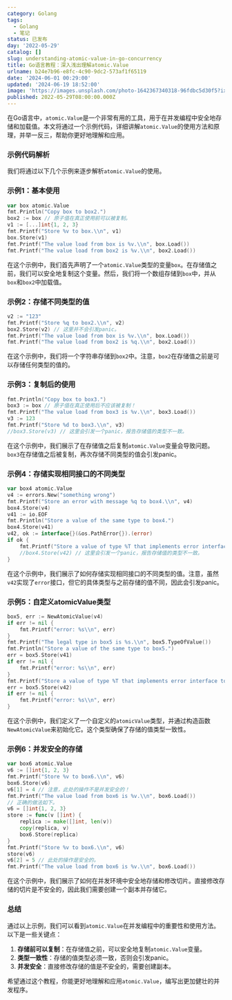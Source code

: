 ```yaml
---
category: Golang
tags:
  - Golang
  - 笔记
status: 已发布
day: '2022-05-29'
catalog: []
slug: understanding-atomic-value-in-go-concurrency
title: Go语言教程：深入浅出理解atomic.Value
urlname: b24e7b96-e8fc-4c90-9dc2-573af1f65119
date: '2024-06-01 00:29:00'
updated: '2024-06-19 18:52:00'
image: 'https://images.unsplash.com/photo-1642367340318-96fdbc5d30f5?ixlib=rb-4.0.3&q=85&fm=jpg&crop=entropy&cs=srgb'
published: 2022-05-29T08:00:00.000Z
---
```


在Go语言中，`atomic.Value`是一个非常有用的工具，用于在并发编程中安全地存储和加载值。本文将通过一个示例代码，详细讲解`atomic.Value`的使用方法和原理，并举一反三，帮助你更好地理解和应用。


### 示例代码解析


我们将通过以下几个示例来逐步解析`atomic.Value`的使用。


### 示例1：基本使用


```go
var box atomic.Value
fmt.Println("Copy box to box2.")
box2 := box // 原子值在真正使用前可以被复制。
v1 := [...]int{1, 2, 3}
fmt.Printf("Store %v to box.\\n", v1)
box.Store(v1)
fmt.Printf("The value load from box is %v.\\n", box.Load())
fmt.Printf("The value load from box2 is %v.\\n", box2.Load())

```


在这个示例中，我们首先声明了一个`atomic.Value`类型的变量`box`。在存储值之前，我们可以安全地复制这个变量。然后，我们将一个数组存储到`box`中，并从`box`和`box2`中加载值。


### 示例2：存储不同类型的值


```go
v2 := "123"
fmt.Printf("Store %q to box2.\\n", v2)
box2.Store(v2) // 这里并不会引发panic。
fmt.Printf("The value load from box is %v.\\n", box.Load())
fmt.Printf("The value load from box2 is %q.\\n", box2.Load())

```


在这个示例中，我们将一个字符串存储到`box2`中。注意，`box2`在存储值之前是可以存储任何类型的值的。


### 示例3：复制后的使用


```go
fmt.Println("Copy box to box3.")
box3 := box // 原子值在真正使用后不应该被复制！
fmt.Printf("The value load from box3 is %v.\\n", box3.Load())
v3 := 123
fmt.Printf("Store %d to box3.\\n", v3)
//box3.Store(v3) // 这里会引发一个panic，报告存储值的类型不一致。

```


在这个示例中，我们展示了在存储值之后复制`atomic.Value`变量会导致问题。`box3`在存储值之后被复制，再次存储不同类型的值会引发panic。


### 示例4：存储实现相同接口的不同类型


```go
var box4 atomic.Value
v4 := errors.New("something wrong")
fmt.Printf("Store an error with message %q to box4.\\n", v4)
box4.Store(v4)
v41 := io.EOF
fmt.Println("Store a value of the same type to box4.")
box4.Store(v41)
v42, ok := interface{}(&os.PathError{}).(error)
if ok {
    fmt.Printf("Store a value of type %T that implements error interface to box4.\\n", v42)
    //box4.Store(v42) // 这里会引发一个panic，报告存储值的类型不一致。
}

```


在这个示例中，我们展示了如何存储实现相同接口的不同类型的值。注意，虽然`v42`实现了`error`接口，但它的具体类型与之前存储的值不同，因此会引发panic。


### 示例5：自定义atomicValue类型


```go
box5, err := NewAtomicValue(v4)
if err != nil {
    fmt.Printf("error: %s\\n", err)
}
fmt.Printf("The legal type in box5 is %s.\\n", box5.TypeOfValue())
fmt.Println("Store a value of the same type to box5.")
err = box5.Store(v41)
if err != nil {
    fmt.Printf("error: %s\\n", err)
}
fmt.Printf("Store a value of type %T that implements error interface to box5.\\n", v42)
err = box5.Store(v42)
if err != nil {
    fmt.Printf("error: %s\\n", err)
}

```


在这个示例中，我们定义了一个自定义的`atomicValue`类型，并通过构造函数`NewAtomicValue`来初始化它。这个类型确保了存储的值类型一致性。


### 示例6：并发安全的存储


```go
var box6 atomic.Value
v6 := []int{1, 2, 3}
fmt.Printf("Store %v to box6.\\n", v6)
box6.Store(v6)
v6[1] = 4 // 注意，此处的操作不是并发安全的！
fmt.Printf("The value load from box6 is %v.\\n", box6.Load())
// 正确的做法如下。
v6 = []int{1, 2, 3}
store := func(v []int) {
    replica := make([]int, len(v))
    copy(replica, v)
    box6.Store(replica)
}
fmt.Printf("Store %v to box6.\\n", v6)
store(v6)
v6[2] = 5 // 此处的操作是安全的。
fmt.Printf("The value load from box6 is %v.\\n", box6.Load())

```


在这个示例中，我们展示了如何在并发环境中安全地存储和修改切片。直接修改存储的切片是不安全的，因此我们需要创建一个副本并存储它。


### 总结


通过以上示例，我们可以看到`atomic.Value`在并发编程中的重要性和使用方法。以下是一些关键点：

1. **存储前可以复制**：在存储值之前，可以安全地复制`atomic.Value`变量。
2. **类型一致性**：存储的值类型必须一致，否则会引发panic。
3. **并发安全**：直接修改存储的值是不安全的，需要创建副本。

希望通过这个教程，你能更好地理解和应用`atomic.Value`，编写出更加健壮的并发程序。

